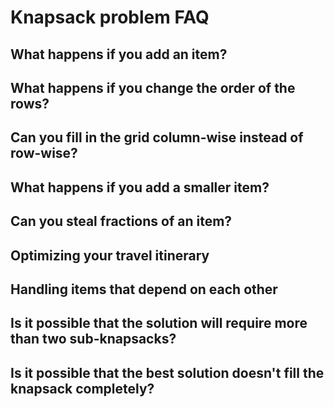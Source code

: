 # Knapsack problem FAQ

## What happens if you add an item?

## What happens if you change the order of the rows?

## Can you fill in the grid column-wise instead of row-wise?

## What happens if you add a smaller item?

## Can you steal fractions of an item?

## Optimizing your travel itinerary

## Handling items that depend on each other

## Is it possible that the solution will require more than two sub-knapsacks?

## Is it possible that the best solution doesn't fill the knapsack completely?

